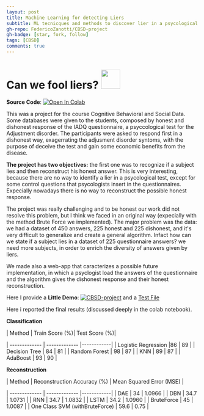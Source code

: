 ```yaml
---
layout: post
title: Machine Learning for detecting Liers
subtitle: ML tecnicques and methods to discover lier in a psycological questionnaire and reconstructing their honest response
gh-repo: FedericoZanotti/CBSD-project
gh-badge: [star, fork, follow]
tags: [CBSD]
comments: true
---
```


#  Can we fool liers? [<img src="https://logos-world.net/wp-content/uploads/2020/11/GitHub-Logo.png" width=50/>](https://github.com/FedericoZanotti/CBSD-project.git)


**Source Code**: [![Open In Colab](https://colab.research.google.com/assets/colab-badge.svg)](https://colab.research.google.com/github/FedericoZanotti/FEdericoZanotti.github.io/blob/master/project_filesCBSD_Project_IADQ.ipynb)


This was a project for the course Cognitive Behavioral and Social Data. Some databases were given to the students, composed by honest and dishonest response of the IADQ questionnaire, a psyccological test for the Adjustment disorder. The participants were asked to respond first in a dishonest way, exagerrating the adjusment disorder syntoms, with the purpose of deceive the test and gain some economic benefits from the disease. 

**The project has two objectives:** the first one was to recognize if a subject lies and then reconstruct his honest answer. This is very interesting, because there are no way to identify a lier in a psycological test, except for some control questions that psycologists insert in the questionnaires. Expecially nowadays there is no way to reconstruct the possible honest response.

The project was really challenging and to be honest our work did not resolve this problem, but I think we faced in an original way (expecially with the method Brute Force we implemented). The major problem was the data: we had a dataset of 450 answers, 225 honest and 225 dishonest, and it's very difficult to generalize and create a general algorithm. Infact how can we state if a subject lies in a dataset of 225 questionnaire answers? we need more subjects, in order to enrich the diversity of answers given by liers.

We made also a web-app that caracterizes a possible future implementation, in which a psyclogist load the answers of the questionnaire and the algorithm gives the dishonest response and their honest reconstruction.

Here I provide a **Little Demo**:  [![CBSD-project](https://static.streamlit.io/badges/streamlit_badge_black_white.svg)](https://share.streamlit.io/federicozanotti/cbsd-project/main/app.py) and a <a id="raw-url" href="https://raw.githubusercontent.com/FedericoZanotti/FedericoZanotti.github.io/master/_posts/test.csv">Test File</a>

Here i reported the final results (discussed deeply in the colab notebook).

**Classification** 

| Method  | Train Score (%)| Test Score (%)|

| ------------- | ------------- |------------|
| Logistic Regression  |86   | 89  |
| Decision Tree  | 84   | 81  |
| Random Forest  | 98 | 87  |
| KNN | 89  | 87  |
| AdaBoost | 93  | 90  |

**Reconstruction**

| Method  | Reconstruction Accuracy (%) | Mean Squared Error (MSE) |

| ------------- | ------------- |------------|
| DAE | 34 | 1.0966 |
| DBN | 34.7 | 1.0731 |
| RNN  |  34.7 | 1.0832 |
| LSTM | 34.2  | 1.0960 |
| BruteForce | 45 | 1.0087 |
| One Class SVM (withBruteForce) | 59.6 | 0.75 |
